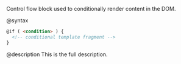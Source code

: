 Control flow block used to conditionally render content in the DOM.

@syntax

```html
@if ( <condition> ) {
  <!-- conditional template fragment -->
}
```

@description
This is the full description.
